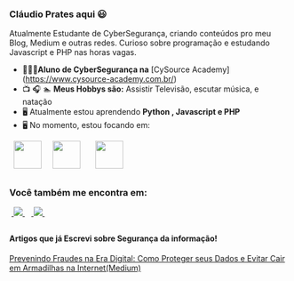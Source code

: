 ### Cláudio Prates aqui 😃
Atualmente Estudante de CyberSegurança, criando conteúdos pro meu Blog, Medium e outras redes. Curioso sobre programação e estudando Javascript e PHP nas horas vagas.

- 👨🏻‍💻**Aluno de CyberSegurança na**  [CySource Academy] (https://www.cysource-academy.com.br/)
- 📺 🎧 🏊 **Meus Hobbys são:** Assistir Televisão, escutar música, e natação
- 🖥️ Atualmente estou aprendendo **Python , Javascript e PHP**
- 🖥️ No momento, estou focando em:

<div style="display: inline">
 <div style="display: inline">
  &nbsp;&nbsp;<img width='50' height='50' src="https://cdn.jsdelivr.net/gh/devicons/devicon/icons/python/python-original.svg" />&nbsp;&nbsp;
  &nbsp;&nbsp;<img  width='50' height='50' src="https://cdn.jsdelivr.net/gh/devicons/devicon/icons/javascript/javascript-original.svg" />
         &nbsp;&nbsp;&nbsp;
  &nbsp;&nbsp;<img width='50' height='50' src="https://cdn.jsdelivr.net/gh/devicons/devicon/icons/php/php-original.svg" />
   &nbsp;&nbsp;
</div> 
          
</div> 

##

### Você também me encontra em:

&nbsp;<a href="https://www.linkedin.com/in/claudiocesarpratesjuniorpcdadm">
<img src="https://img.shields.io/badge/linkedin-%230077B5.svg?style=for-the-badge&logo=linkedin&logoColor=white">
</a>&nbsp;
&nbsp;<a href="https://www.instagram.com/claudiocesarpratesjunior/">
<img src="https://img.shields.io/badge/Instagram-%23E4405F.svg?style=for-the-badge&logo=Instagram&logoColor=white">
</a>&nbsp;

##

#### Artigos que já Escrevi sobre Segurança da informação!


<a href="https://medium.com/p/75bd8115c494/edit">
   Prevenindo Fraudes na Era Digital: Como Proteger seus Dados e Evitar Cair em Armadilhas na Internet(Medium)
  </a>
